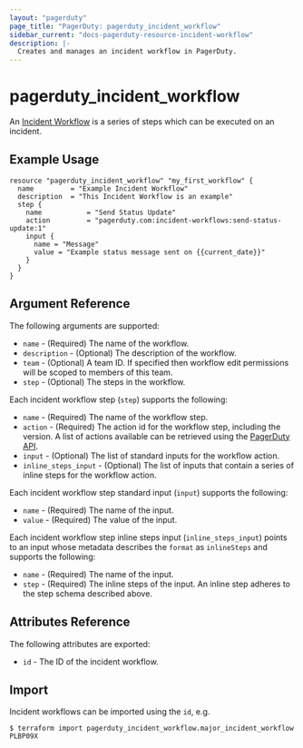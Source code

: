 ```yaml
---
layout: "pagerduty"
page_title: "PagerDuty: pagerduty_incident_workflow"
sidebar_current: "docs-pagerduty-resource-incident-workflow"
description: |-
  Creates and manages an incident workflow in PagerDuty.
---
```


# pagerduty\_incident\_workflow

An [Incident Workflow](https://support.pagerduty.com/docs/incident-workflows) is a series of steps which can be executed on an incident.

## Example Usage

```hcl
resource "pagerduty_incident_workflow" "my_first_workflow" {
  name         = "Example Incident Workflow"
  description  = "This Incident Workflow is an example"
  step {
    name           = "Send Status Update"
    action         = "pagerduty.com:incident-workflows:send-status-update:1"
    input {
      name = "Message"
      value = "Example status message sent on {{current_date}}"
    }
  }
}
```

## Argument Reference

The following arguments are supported:

* `name` - (Required) The name of the workflow.
* `description` - (Optional) The description of the workflow.
* `team` - (Optional) A team ID. If specified then workflow edit permissions will be scoped to members of this team.
* `step` - (Optional) The steps in the workflow.

Each incident workflow step (`step`) supports the following:

* `name` - (Required) The name of the workflow step.
* `action` - (Required) The action id for the workflow step, including the version. A list of actions available can be retrieved using the [PagerDuty API](https://developer.pagerduty.com/api-reference/aa192a25fac39-list-actions).
* `input` - (Optional) The list of standard inputs for the workflow action.
* `inline_steps_input` - (Optional) The list of inputs that contain a series of inline steps for the workflow action.

Each incident workflow step standard input (`input`) supports the following:

* `name` - (Required) The name of the input.
* `value` - (Required) The value of the input.

Each incident workflow step inline steps input (`inline_steps_input`) points to an input whose metadata describes the `format` as `inlineSteps` and supports the following:

* `name` - (Required) The name of the input.
* `step` - (Required) The inline steps of the input. An inline step adheres to the step schema described above.

## Attributes Reference

The following attributes are exported:

* `id` - The ID of the incident workflow.

## Import

Incident workflows can be imported using the `id`, e.g.

```
$ terraform import pagerduty_incident_workflow.major_incident_workflow PLBP09X
```

